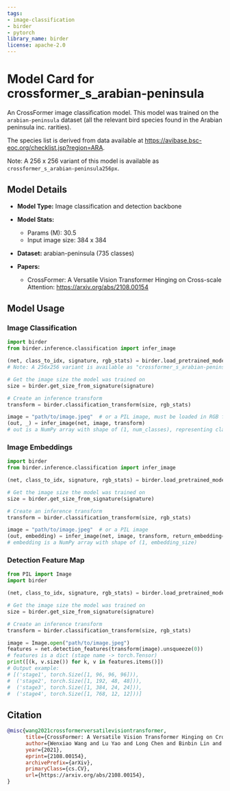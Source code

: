 ```yaml
---
tags:
- image-classification
- birder
- pytorch
library_name: birder
license: apache-2.0
---
```


# Model Card for crossformer_s_arabian-peninsula

An CrossFormer image classification model. This model was trained on the `arabian-peninsula` dataset (all the relevant bird species found in the Arabian peninsula inc. rarities).

The species list is derived from data available at <https://avibase.bsc-eoc.org/checklist.jsp?region=ARA>.

Note: A 256 x 256 variant of this model is available as `crossformer_s_arabian-peninsula256px`.

## Model Details

- **Model Type:** Image classification and detection backbone
- **Model Stats:**
    - Params (M): 30.5
    - Input image size: 384 x 384
- **Dataset:** arabian-peninsula (735 classes)

- **Papers:**
    - CrossFormer: A Versatile Vision Transformer Hinging on Cross-scale Attention: <https://arxiv.org/abs/2108.00154>

## Model Usage

### Image Classification

```python
import birder
from birder.inference.classification import infer_image

(net, class_to_idx, signature, rgb_stats) = birder.load_pretrained_model("crossformer_s_arabian-peninsula", inference=True)
# Note: A 256x256 variant is available as "crossformer_s_arabian-peninsula256px"

# Get the image size the model was trained on
size = birder.get_size_from_signature(signature)

# Create an inference transform
transform = birder.classification_transform(size, rgb_stats)

image = "path/to/image.jpeg"  # or a PIL image, must be loaded in RGB format
(out, _) = infer_image(net, image, transform)
# out is a NumPy array with shape of (1, num_classes), representing class probabilities.
```

### Image Embeddings

```python
import birder
from birder.inference.classification import infer_image

(net, class_to_idx, signature, rgb_stats) = birder.load_pretrained_model("crossformer_s_arabian-peninsula", inference=True)

# Get the image size the model was trained on
size = birder.get_size_from_signature(signature)

# Create an inference transform
transform = birder.classification_transform(size, rgb_stats)

image = "path/to/image.jpeg"  # or a PIL image
(out, embedding) = infer_image(net, image, transform, return_embedding=True)
# embedding is a NumPy array with shape of (1, embedding_size)
```

### Detection Feature Map

```python
from PIL import Image
import birder

(net, class_to_idx, signature, rgb_stats) = birder.load_pretrained_model("crossformer_s_arabian-peninsula", inference=True)

# Get the image size the model was trained on
size = birder.get_size_from_signature(signature)

# Create an inference transform
transform = birder.classification_transform(size, rgb_stats)

image = Image.open("path/to/image.jpeg")
features = net.detection_features(transform(image).unsqueeze(0))
# features is a dict (stage name -> torch.Tensor)
print([(k, v.size()) for k, v in features.items()])
# Output example:
# [('stage1', torch.Size([1, 96, 96, 96])),
#  ('stage2', torch.Size([1, 192, 48, 48])),
#  ('stage3', torch.Size([1, 384, 24, 24])),
#  ('stage4', torch.Size([1, 768, 12, 12]))]
```

## Citation

```bibtex
@misc{wang2021crossformerversatilevisiontransformer,
      title={CrossFormer: A Versatile Vision Transformer Hinging on Cross-scale Attention},
      author={Wenxiao Wang and Lu Yao and Long Chen and Binbin Lin and Deng Cai and Xiaofei He and Wei Liu},
      year={2021},
      eprint={2108.00154},
      archivePrefix={arXiv},
      primaryClass={cs.CV},
      url={https://arxiv.org/abs/2108.00154},
}
```
